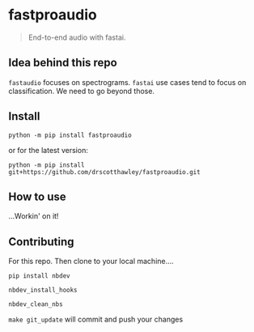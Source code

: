 # fastproaudio
> End-to-end audio with fastai.


## Idea behind this repo

`fastaudio` focuses on spectrograms. `fastai` use cases tend to focus on classification. We need to go beyond those. 

## Install

`python -m pip install fastproaudio`

or for the latest version:

`python -m pip install git+https://github.com/drscotthawley/fastproaudio.git`

## How to use

...Workin' on it! 

## Contributing

For this repo.  Then clone to your local machine....

`pip install nbdev` 

`nbdev_install_hooks`

`nbdev_clean_nbs`

`make git_update`  will commit and push your changes
